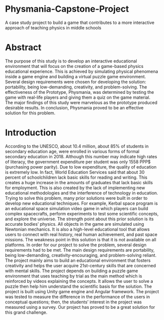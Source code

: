 # Physmania-Capstone-Project
A case study project to build a game that contributes to a more interactive approach of teaching physics in middle schools

# Abstract
The purpose of this study is to develop an interactive educational environment that will focus on the creation of a game-based physics educational experience.
This is achieved by simulating physical phenomena inside a game engine and building a virtual puzzle game environment. 
Several design requirements were chosen for developing the solution: 
portability, being low-demanding, creativity, and problem-solving. 
The effectiveness of the Prototype, Physmania, was determined by testing the game with real-life players and giving them a quiz on the game material.
The major findings of this study were marvelous as the prototype produced desirable results. 
In conclusion, Physmania proved to be an effective solution for this problem.

# Introduction
According to the UNESCO, about 10.4 million, about 85% of students in secondary education age, were enrolled in various forms of formal secondary education in 2018. Although this number may indicate high rates of literacy, the government expenditure per student was only 1558 PPP$ (purchasing power parity). 
Due to low expenditure, the quality of education is extremely low. In fact, World Education Services said that about 30 percent of schoolchildren lack basic skills for reading and writing. This creates a huge increase in the amounts of graduates that lack basic skills for employment. This is also created by the lack of implementing new educational methodologies and the interference of technology in education. 
Trying to solve this problem, many prior solutions were built in order to develop new educational techniques. For example, Kerbal space program is an educational space simulation video game in which players can build complex spacecrafts, perform experiments to test some scientific concepts, and explore the universe. The strength point about this prior solution is its accurate bodies’ physics. All objects in the game are simulated using Newtonian mechanics. It is also a high-level educational tool that allows
users to connect with real history, real human achievement, and past space missions. The weakness point in this solution is that it is not available on all platforms. In order for our project to solve the problem, several design requirements had to be met. The main design requirements are portability, being low-demanding, creativity-encouraging, and problem-solving reliant. The project mainly aims to build an educational environment that fosters
creativity and helps the user acquire 21st-century skills that are concerned with mental skills. The project depends on building a puzzle game environment that uses teaching by trial as the main method which is reinforced by videos explaining the concepts. It allows the user to solve a puzzle then help him understand the scientific basis for the solution. The project is built using Unity game engine and Angular framework. The project was tested to measure the difference in the performance of the users in conceptual questions; then, the students’ interest in the project was measured using a survey. Our project has proved to be a great solution for this grand challenge.
